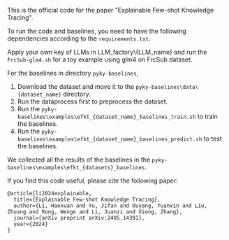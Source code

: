 This is the official code for the paper "Explainable Few-shot Knowledge Tracing".

To run the code and baselines, you need to have the following dependencies according to the `requirements.txt`.

Apply your own key of LLMs in LLM_factory\\{LLM_name} and run the `FrcSub-glm4.sh` for a toy example using glm4 on FrcSub dataset.

For the baselines in directory `pyky-baselines`, 
1. Download the dataset and move it to the `pyky-baselines\data\{dataset_name}` directory.
2. Run the dataprocess first to preprocess the dataset.
3. Run the `pyky-baselines\examples\efkt_{dataset_name}_baselines_train.sh` to train the baselines.
4. Run the `pyky-baselines\examples\efkt_{dataset_name}_baselines_predict.sh` to test the baselines.

We collected all the results of the baselines in the `pyky-baselines\examples\efkt_{datasets}_baselines`.

If you find this code useful, please cite the following paper:
```
@article{li2024explainable,
  title={Explainable Few-shot Knowledge Tracing},
  author={Li, Haoxuan and Yu, Jifan and Ouyang, Yuanxin and Liu, Zhuang and Rong, Wenge and Li, Juanzi and Xiong, Zhang},
  journal={arXiv preprint arXiv:2405.14391},
  year={2024}
}
```